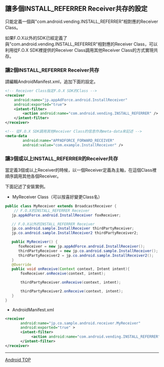 ## 讓多個INSTALL_REFERRER Receiver共存的設定

只能定義一個與"com.android.vending.INSTALL_REFERRER"相對應的Receiver Class。

如果F.O.X以外的SDK已經定義了與"com.android.vending.INSTALL_REFERRER"相對應的Receiver Class，可以利用從F.O.X SDK裡提供的Receiver Class調用其他Receiver Class的方式實現共存。

### 讓2個INSTALL_REFERRER Receiver共存

請編輯AndroidManifest.xml，追加下面的設定。

```xml
<!-- Receiver Class指定F.O.X SDK的Class -->
<receiver
	android:name="jp.appAdForce.android.InstallReceiver"
	android:exported="true">
	<intent-filter>
		<action android:name="com.android.vending.INSTALL_REFERRER" />
	</intent-filter>
</receiver>

<!-- 從F.O.X SDK調用其他Receiver Class的信息作為meta-data來記述 -->
<meta-data
		android:name="APPADFORCE_FORWARD_RECEIVER"
		android:value="com.example.InstallReceiver" />
```

### 讓3個或以上INSTALL_REFERRER的Receiver共存

當定義3個或以上Receiver的時候，以一個Receiver定義為主軸，在這個Class裡順序調用其他各個Receiver。

下面記述了安裝實例。

* MyReceiver Class（可以按喜好變更Class名）

```java
public class MyReceiver extends BroadcastReceiver {
	// F.O.X的INSTALL_REFERRER Receiver
   jp.appAdForce.android.InstallReceiver foxReceiver;

   // F.O.X以外的INSTALL_REFERRER Receiver
   jp.co.android.sample.InstallReceiver thirdPartyReceiver;
   jp.co.android.sample.InstallReceiver2 thirdPartyReceiver2;

   public MyReceiver() {
      foxReceiver = new jp.appAdForce.android.InstallReceiver();
      thirdPartyReceiver = new jp.co.android.sample.InstallReceiver();
      thirdPartyReceiver2 = jp.co.android.sample.InstallReceiver2();
   }
   @Override
   public void onReceive(Context context, Intent intent){
       foxReceiver.onReceive(context, intent);

       thirdPartyReceiver.onReceive(context, intent);

       thirdPartyReceiver2.onReceive(context, intent);
   }
}
```

* AndroidManifest.xml

```xml
<receiver
       android:name="jp.co.sample.android.receiver.MyReceiver"
       android:exported="true" >
       <intent-filter>
            <action android:name="com.android.vending.INSTALL_REFERRER" />
       </intent-filter>
</receiver>
```

---
[Android TOP](../README.md)
